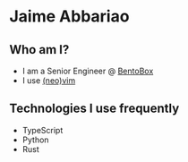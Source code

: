 # Jaime Abbariao

## Who am I?

- I am a Senior Engineer @ [BentoBox](https://getbento.com)
- I use [(neo)vim](https://github.com/ja153903/jvim)

## Technologies I use frequently

- TypeScript
- Python
- Rust

